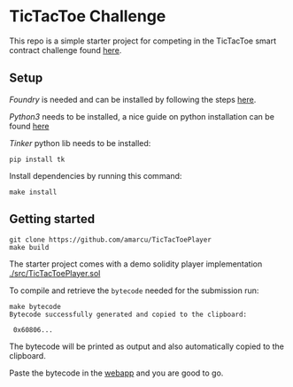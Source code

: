 # TicTacToe Challenge 
This repo is a simple starter project for competing in the TicTacToe smart contract challenge found [here](https://amarcu.dev).

## Setup
*Foundry* is needed and can be installed by following the steps [here](https://github.com/foundry-rs/foundry#installation).

*Python3* needs to be installed, a nice guide on python installation can be found [here](https://docs.python-guide.org/starting/installation/)

*Tinker* python lib needs to be installed:
```
pip install tk
```

Install dependencies by running this command:
```
make install
```

## Getting started

```
git clone https://github.com/amarcu/TicTacToePlayer
make build
```

The starter project comes with a demo solidity player implementation [./src/TicTacToePlayer.sol](https://github.com/amarcu/TicTacToePlayer/blob/master/src/TicTacToePlayer.sol)

To compile and retrieve the `bytecode` needed for the submission run:
```
make bytecode
Bytecode successfully generated and copied to the clipboard:

 0x60806...
```

The bytecode will be printed as output and also automatically copied to the clipboard.

Paste the bytecode in the [webapp](https://amarcu.dev) and you are good to go.





